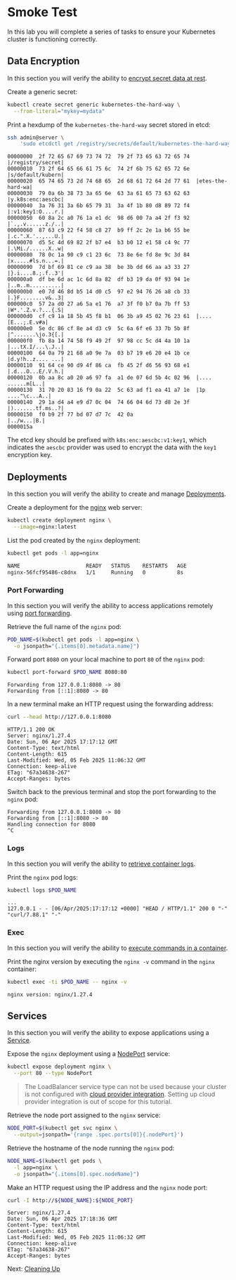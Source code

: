 # Smoke Test

In this lab you will complete a series of tasks to ensure your Kubernetes cluster is functioning correctly.

## Data Encryption

In this section you will verify the ability to [encrypt secret data at rest](https://kubernetes.io/docs/tasks/administer-cluster/encrypt-data/#verifying-that-data-is-encrypted).

Create a generic secret:

```bash
kubectl create secret generic kubernetes-the-hard-way \
  --from-literal="mykey=mydata"
```

Print a hexdump of the `kubernetes-the-hard-way` secret stored in etcd:

```bash
ssh admin@server \
    'sudo etcdctl get /registry/secrets/default/kubernetes-the-hard-way | hexdump -C'
```

```text
00000000  2f 72 65 67 69 73 74 72  79 2f 73 65 63 72 65 74  |/registry/secret|
00000010  73 2f 64 65 66 61 75 6c  74 2f 6b 75 62 65 72 6e  |s/default/kubern|
00000020  65 74 65 73 2d 74 68 65  2d 68 61 72 64 2d 77 61  |etes-the-hard-wa|
00000030  79 0a 6b 38 73 3a 65 6e  63 3a 61 65 73 63 62 63  |y.k8s:enc:aescbc|
00000040  3a 76 31 3a 6b 65 79 31  3a 4f 1b 80 d8 89 72 f4  |:v1:key1:O....r.|
00000050  60 8a 2c a0 76 1a e1 dc  98 d6 00 7a a4 2f f3 92  |`.,.v......z./..|
00000060  87 63 c9 22 f4 58 c8 27  b9 ff 2c 2e 1a b6 55 be  |.c.".X.'..,...U.|
00000070  d5 5c 4d 69 82 2f b7 e4  b3 b0 12 e1 58 c4 9c 77  |.\Mi./......X..w|
00000080  78 0c 1a 90 c9 c1 23 6c  73 8e 6e fd 8e 9c 3d 84  |x.....#ls.n...=.|
00000090  7d bf 69 81 ce c9 aa 38  be 3b dd 66 aa a3 33 27  |}.i....8.;.f..3'|
000000a0  df be 6d ac 1c 6d 8a 82  df b3 19 da 0f 93 94 1e  |..m..m..........|
000000b0  e0 7d 46 8d b5 14 d0 c5  97 e2 94 76 26 a8 cb 33  |.}F........v&..3|
000000c0  57 2a d0 27 a6 5a e1 76  a7 3f f0 b7 0a 7b ff 53  |W*.'.Z.v.?...{.S|
000000d0  cf c9 1a 18 5b 45 f8 b1  06 3b a9 45 02 76 23 61  |....[E...;.E.v#a|
000000e0  5e dc 86 cf 8e a4 d3 c9  5c 6a 6f e6 33 7b 5b 8f  |^.......\jo.3{[.|
000000f0  fb 8a 14 74 58 f9 49 2f  97 98 cc 5c d4 4a 10 1a  |...tX.I/...\.J..|
00000100  64 0a 79 21 68 a0 9e 7a  03 b7 19 e6 20 e4 1b ce  |d.y!h..z.... ...|
00000110  91 64 ce 90 d9 4f 86 ca  fb 45 2f d6 56 93 68 e1  |.d...O...E/.V.h.|
00000120  0b aa 8c a0 20 a6 97 fa  a1 de 07 6d 5b 4c 02 96  |.... ......m[L..|
00000130  31 70 20 83 16 f9 0a 22  5c 63 ad f1 ea 41 a7 1e  |1p ...."\c...A..|
00000140  29 1a d4 a4 e9 d7 0c 04  74 66 04 6d 73 d8 2e 3f  |).......tf.ms..?|
00000150  f0 b9 2f 77 bd 07 d7 7c  42 0a                    |../w...|B.|
0000015a
```

The etcd key should be prefixed with `k8s:enc:aescbc:v1:key1`, which indicates the `aescbc` provider was used to encrypt the data with the `key1` encryption key.

## Deployments

In this section you will verify the ability to create and manage [Deployments](https://kubernetes.io/docs/concepts/workloads/controllers/deployment/).

Create a deployment for the [nginx](https://nginx.org/en/) web server:

```bash
kubectl create deployment nginx \
  --image=nginx:latest
```

List the pod created by the `nginx` deployment:

```bash
kubectl get pods -l app=nginx
```

```bash
NAME                     READY   STATUS    RESTARTS   AGE
nginx-56fcf95486-c8dnx   1/1     Running   0          8s
```

### Port Forwarding

In this section you will verify the ability to access applications remotely using [port forwarding](https://kubernetes.io/docs/tasks/access-application-cluster/port-forward-access-application-cluster/).

Retrieve the full name of the `nginx` pod:

```bash
POD_NAME=$(kubectl get pods -l app=nginx \
  -o jsonpath="{.items[0].metadata.name}")
```

Forward port `8080` on your local machine to port `80` of the `nginx` pod:

```bash
kubectl port-forward $POD_NAME 8080:80
```

```text
Forwarding from 127.0.0.1:8080 -> 80
Forwarding from [::1]:8080 -> 80
```

In a new terminal make an HTTP request using the forwarding address:

```bash
curl --head http://127.0.0.1:8080
```

```text
HTTP/1.1 200 OK
Server: nginx/1.27.4
Date: Sun, 06 Apr 2025 17:17:12 GMT
Content-Type: text/html
Content-Length: 615
Last-Modified: Wed, 05 Feb 2025 11:06:32 GMT
Connection: keep-alive
ETag: "67a34638-267"
Accept-Ranges: bytes
```

Switch back to the previous terminal and stop the port forwarding to the `nginx` pod:

```text
Forwarding from 127.0.0.1:8080 -> 80
Forwarding from [::1]:8080 -> 80
Handling connection for 8080
^C
```

### Logs

In this section you will verify the ability to [retrieve container logs](https://kubernetes.io/docs/concepts/cluster-administration/logging/).

Print the `nginx` pod logs:

```bash
kubectl logs $POD_NAME
```

```text
...
127.0.0.1 - - [06/Apr/2025:17:17:12 +0000] "HEAD / HTTP/1.1" 200 0 "-" "curl/7.88.1" "-"
```

### Exec

In this section you will verify the ability to [execute commands in a container](https://kubernetes.io/docs/tasks/debug-application-cluster/get-shell-running-container/#running-individual-commands-in-a-container).

Print the nginx version by executing the `nginx -v` command in the `nginx` container:

```bash
kubectl exec -ti $POD_NAME -- nginx -v
```

```text
nginx version: nginx/1.27.4
```

## Services

In this section you will verify the ability to expose applications using a [Service](https://kubernetes.io/docs/concepts/services-networking/service/).

Expose the `nginx` deployment using a [NodePort](https://kubernetes.io/docs/concepts/services-networking/service/#type-nodeport) service:

```bash
kubectl expose deployment nginx \
  --port 80 --type NodePort
```

> The LoadBalancer service type can not be used because your cluster is not configured with [cloud provider integration](https://kubernetes.io/docs/getting-started-guides/scratch/#cloud-provider). Setting up cloud provider integration is out of scope for this tutorial.

Retrieve the node port assigned to the `nginx` service:

```bash
NODE_PORT=$(kubectl get svc nginx \
  --output=jsonpath='{range .spec.ports[0]}{.nodePort}')
```

Retrieve the hostname of the node running the `nginx` pod:

```bash
NODE_NAME=$(kubectl get pods \
  -l app=nginx \
  -o jsonpath="{.items[0].spec.nodeName}")
```

Make an HTTP request using the IP address and the `nginx` node port:

```bash
curl -I http://${NODE_NAME}:${NODE_PORT}
```

```text
Server: nginx/1.27.4
Date: Sun, 06 Apr 2025 17:18:36 GMT
Content-Type: text/html
Content-Length: 615
Last-Modified: Wed, 05 Feb 2025 11:06:32 GMT
Connection: keep-alive
ETag: "67a34638-267"
Accept-Ranges: bytes
```

Next: [Cleaning Up](13-cleanup.md)
